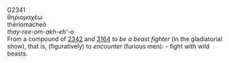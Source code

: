 <body>
  <p>G2341<br>  θηριομαχέω  <br> thēriomacheō  <br><i>thay-ree-om-akh-eh‘-o </i><br>From a compound of <a href="g2342.htm">2342</a> and <a href="g3164.htm">3164</a>  to <i>be</i> <i>a</i> <i>beast</i> <i>fighter</i> (in the gladiatorial show), that is, (figuratively) to <i>encounter</i> (furious men): - fight with wild beasts.<br></p>
 </body>